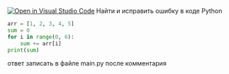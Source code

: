 [![Open in Visual Studio Code](https://classroom.github.com/assets/open-in-vscode-2e0aaae1b6195c2367325f4f02e2d04e9abb55f0b24a779b69b11b9e10269abc.svg)](https://classroom.github.com/online_ide?assignment_repo_id=19115008&assignment_repo_type=AssignmentRepo)
Найти и исправить ошибку в коде Python
```python
arr = [1, 2, 3, 4, 5]
sum = 0 
for i in range(0, 6):
    sum += arr[i]
print(sum)
```
ответ записать в файле main.py после комментария

